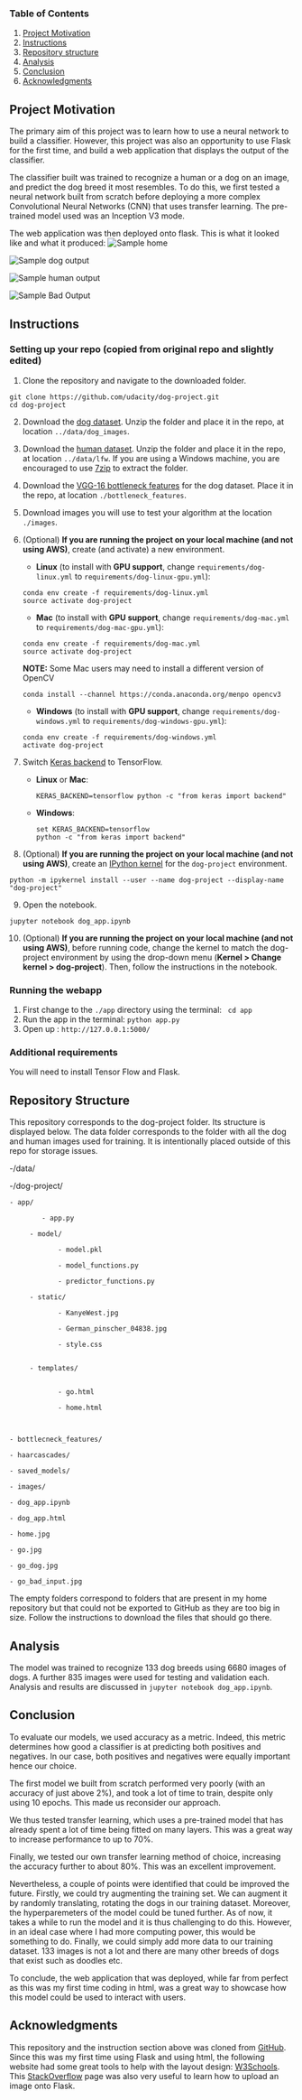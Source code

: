 ### Table of Contents

1. [Project Motivation](#motivation)
2. [Instructions](#Instructions)
3. [Repository structure](#structure)
4. [Analysis](#analysis)
5. [Conclusion](#conclusion)
6. [Acknowledgments](#ack)

## Project Motivation <a name="motivation"></a>

The primary aim of this project was to learn how to use a neural network to build a classifier. However, this project was also an opportunity to use Flask for the first time, and build a web application that displays the output of the classifier.

The classifier built was trained to recognize a human or a dog on an image, and predict the dog breed it most resembles. To do this, we first tested a neural network built from scratch before deploying a more complex Convolutional Neural Networks (CNN) that uses transfer learning. The pre-trained model used was an Inception V3 mode.

The web application was then deployed onto flask. This is what it looked like and what it produced:
![Sample home](.home.png)

![Sample dog output](.go_dog.png)

![Sample human output](.go.png)

![Sample Bad Output](.go_bad_input.png)


## Instructions <a name="Instructions"></a>
### Setting up your repo (copied from original repo and slightly edited)

1. Clone the repository and navigate to the downloaded folder.
```	
git clone https://github.com/udacity/dog-project.git
cd dog-project
```

2. Download the [dog dataset](https://s3-us-west-1.amazonaws.com/udacity-aind/dog-project/dogImages.zip).  Unzip the folder and place it in the repo, at location `../data/dog_images`. 

3. Download the [human dataset](https://s3-us-west-1.amazonaws.com/udacity-aind/dog-project/lfw.zip).  Unzip the folder and place it in the repo, at location `../data/lfw`.  If you are using a Windows machine, you are encouraged to use [7zip](http://www.7-zip.org/) to extract the folder. 

4. Download the [VGG-16 bottleneck features](https://s3-us-west-1.amazonaws.com/udacity-aind/dog-project/DogVGG16Data.npz) for the dog dataset.  Place it in the repo, at location `./bottleneck_features`.

5. Download images you will use to test your algorithm at the location `./images`.

6. (Optional) **If you are running the project on your local machine (and not using AWS)**, create (and activate) a new environment.

	- __Linux__ (to install with __GPU support__, change `requirements/dog-linux.yml` to `requirements/dog-linux-gpu.yml`): 
	```
	conda env create -f requirements/dog-linux.yml
	source activate dog-project
	```  
	- __Mac__ (to install with __GPU support__, change `requirements/dog-mac.yml` to `requirements/dog-mac-gpu.yml`): 
	```
	conda env create -f requirements/dog-mac.yml
	source activate dog-project
	```  
	**NOTE:** Some Mac users may need to install a different version of OpenCV
	```
	conda install --channel https://conda.anaconda.org/menpo opencv3
	```
	- __Windows__ (to install with __GPU support__, change `requirements/dog-windows.yml` to `requirements/dog-windows-gpu.yml`):  
	```
	conda env create -f requirements/dog-windows.yml
	activate dog-project
	```
	
7. Switch [Keras backend](https://keras.io/backend/) to TensorFlow.
	- __Linux__ or __Mac__: 
		```
		KERAS_BACKEND=tensorflow python -c "from keras import backend"
		```
	- __Windows__: 
		```
		set KERAS_BACKEND=tensorflow
		python -c "from keras import backend"
		```

8. (Optional) **If you are running the project on your local machine (and not using AWS)**, create an [IPython kernel](http://ipython.readthedocs.io/en/stable/install/kernel_install.html) for the `dog-project` environment. 
```
python -m ipykernel install --user --name dog-project --display-name "dog-project"
```

9. Open the notebook.
```
jupyter notebook dog_app.ipynb
```

10. (Optional) **If you are running the project on your local machine (and not using AWS)**, before running code, change the kernel to match the dog-project environment by using the drop-down menu (**Kernel > Change kernel > dog-project**). Then, follow the instructions in the notebook.

### Running the webapp

1. First change to the `./app` directory using the terminal: ``` cd app```
2. Run the app in the terminal: ```python app.py```
3. Open up : ```http://127.0.0.1:5000/```

### Additional requirements

You will need to install Tensor Flow and Flask.

## Repository Structure  <a name="structure"></a>
This repository corresponds to the dog-project folder. Its structure is displayed below. The data folder corresponds to the folder with all the dog and human images used for training. It is intentionally placed outside of this repo for storage issues.

-/data/

-/dog-project/

    - app/
    
            - app.py
            
         - model/  
         
                - model.pkl
            
                - model_functions.py
                
                - predictor_functions.py
                
         - static/  
         
                - KanyeWest.jpg
            
                - German_pinscher_04838.jpg
                
                - style.css
         
         
         - templates/
         
         
                - go.html
            
                - home.html
                
         
 
    - bottlecneck_features/
    
    - haarcascades/
    
    - saved_models/
    
    - images/
    
    - dog_app.ipynb
    
    - dog_app.html
    
    - home.jpg
    
    - go.jpg
    
    - go_dog.jpg
    
    - go_bad_input.jpg
    
The empty folders correspond to folders that are present in my home repository but that could not be exported to GitHub as they are too big in size.  Follow the instructions to download the files that should go there.

## Analysis  <a name="analysis"></a>

The model was trained to recognize 133 dog breeds using 6680 images of dogs. A further 835 images were used for testing and validation each. Analysis and results are discussed in ```jupyter notebook dog_app.ipynb```.

## Conclusion <a name="conclusion"></a>

To evaluate our models, we used accuracy as a metric. Indeed, this metric determines how good a classifier is at predicting both positives and negatives. In our case, both positives and negatives were equally important hence our choice.

The first model we built from scratch performed very poorly (with an accuracy of just above 2%), and took a lot of time to train, despite only using 10 epochs. This made us reconsider our approach.

We thus tested transfer learning, which uses a pre-trained model that has already spent a lot of time being fitted on many layers. This was a great way to increase performance to up to 70%.

Finally, we tested our own transfer learning method of choice, increasing the accuracy further to about 80%. This was an excellent improvement.

Nevertheless, a couple of points were identified that could be improved the future. Firstly, we could try augmenting the training set. We can augment it by randomly translating, rotating the dogs in our training dataset.
Moreover, the hyperparemeters of the model could be tuned further. As of now, it takes a while to run the model and it is thus challenging to do this. However, in an ideal case where I had more computing power, this would be something to do.
Finally, we could simply add more data to our training dataset. 133 images is not a lot and there are many other breeds of dogs that exist such as doodles etc.

To conclude, the web application that was deployed, while far from perfect as this was my first time coding in html, was a great way to showcase how this model could be used to interact with users.

 ## Acknowledgments  <a name="ack"></a>
 This repository and the instruction section above was cloned from [GitHub](https://github.com/udacity/dog-project.git).
 Since this was my first time using Flask and using html, the following website had some great tools to help with the layout design: [W3Schools](https://www.w3schools.com/howto/).
 This [StackOverflow](https://stackoverflow.com/questions/44926465/upload-image-in-flask) page was also very useful to learn how to upload an image onto Flask.
 